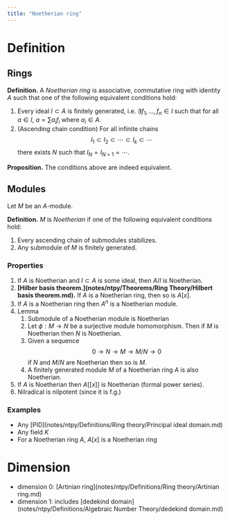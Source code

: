 ```yaml
---
title: "Noetherian ring"
---
```


# Definition
## Rings
**Definition.** A _Noetherian ring_ is associative, commutative ring with identity $A$ such that one of the following equivalent conditions hold:
1. Every ideal $I\subset A$ is finitely generated, i.e. $\exists f_1,\dots,f_n\in I$ such that for all $a\in I$, $a=\sum a_i f_i$ where $a_i\in A$.
2. (Ascending chain condition) For all infinite chains $$ I_1\subset I_2\subset\cdots\subset I_k\subset\cdots $$ there exists $N$ such that $I_N=I_{N+1}=\cdots$.

**Proposition.** The conditions above are indeed equivalent.

## Modules
Let $M$ be an $A$-module.

**Definition.** $M$ is *Noetherian* if one of the following equivalent conditions hold:
1. Every ascending chain of submodules stabilizes.
2. Any submodule of $M$ is finitely generated.

### Properties

1. If $A$ is Noetherian and $I\subset A$ is some ideal, then $A/I$ is Noetherian.
2. **[Hilber basis theorem.](notes/ntpy/Theorems/Ring Theory/Hilbert basis theorem.md).** If $A$ is a Noetherian ring, then so is $A[x]$.
3. If $A$ is a Noetherian ring then $A^n$ is a Noetherian module.
4. Lemma
	1. Submodule of a Noetherian module is Noetherian
	2. Let $\phi:M\to N$ be a surjective module homomorphism. Then if $M$ is Noetherian then $N$ is Noetherian.
	3.  Given a sequence $$0\to N\to M\to M/N\to 0$$ if $N$ and $M/N$ are Noetherian then so is $M$.
	4.  A finitely generated module $M$ of a Noetherian ring $A$ is also Noetherian.
5. If $A$ is Noetherian then $A[[x]]$ is Noetherian (formal power series).
6. Nilradical is nilpotent (since it is f.g.)

### Examples
- Any [PID](notes/ntpy/Definitions/Ring theory/Principal ideal domain.md) 
- Any field $K$
- For a Noetherian ring $A$, $A[x]$ is a Noetherian ring

# Dimension
- dimension 0: [Artinian ring](notes/ntpy/Definitions/Ring theory/Artinian ring.md)
- dimension 1: includes [dedekind domain](notes/ntpy/Definitions/Algebraic Number Theory/dedekind domain.md)
